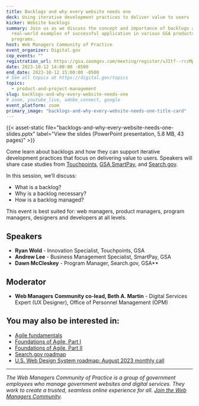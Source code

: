 ```yaml
---
title: Backlogs and why every website needs one
deck: Using iterative development practices to deliver value to users
kicker: Website backlogs
summary: Join us as we discuss the concept and importance of backlogs and hear
  real-world examples of successful application in various GSA products and
  programs.
host: Web Managers Community of Practice
event_organizer: Digital.gov
cop_events: ""
registration_url: https://gsa.zoomgov.com/meeting/register/vJItf--rrzMpHTwORod8Ppd5YEJphF-PLpk
date: 2023-10-12 14:00:00 -0500
end_date: 2023-10-12 15:00:00 -0500
# See all topics at https://digital.gov/topics
topics:
  - product-and-project-management
slug: backlogs-and-why-every-website-needs-one
# zoom, youtube_live, adobe_connect, google
event_platform: zoom
primary_image: "backlogs-and-why-every-website-needs-one-title-card"
---
```

{{< asset-static file="backlogs-and-why-every-website-needs-one-slides.pptx" label="View the slides (PowerPoint presentation, 5.8 MB, 43 pages)" >}}

Come learn about backlogs and how they can support iterative development practices that focus on delivering value to users. Speakers will share case studies from [Touchpoints](https://touchpoints.digital.gov/), [GSA SmartPay](https://smartpay.gsa.gov/), and [Search.gov](https://search.gov/).

In this session, we’ll discuss:

* What is a backlog?
* Why is a backlog necessary?
* How is a backlog managed?

This event is best suited for: web managers, product managers, program managers, designers and developers at all levels.

## Speakers

* **Ryan Wold** - Innovation Specialist, Touchpoints, GSA
* **Andrew Lee** - Business Management Specialist, SmartPay, GSA
* **Dawn McCleskey** - Program Manager, Search.gov, GSA\*\* 

## Moderator

* **Web Managers** **Community co-lead, Beth A. Martin** - Digital Services Expert (UX Designer), Office of Personnel Management (OPM)

## You may also be interested in:

* [Agile fundamentals](https://agile.18f.gov/agile-fundamentals/)
* [Foundations of Agile, Part I](https://digital.gov/event/2019/11/04/foundations-agile-i/)
* [Foundations of Agile, Part II](https://digital.gov/event/2019/11/05/foundations-agile-ii/)
* [Search.gov roadmap](https://search.gov/about/updates/roadmap/)
* [U.S. Web Design System roadmap: August 2023 monthly call](https://digital.gov/event/2023/08/17/uswds-monthly-call-august-2023/)

- - -

*The Web Managers Community of Practice is a group of government employees who manage government websites and digital services. They work to create a trusted, seamless online experience for all. [Join the Web Managers Community](https://digital.gov/communities/web-content-managers/).*
